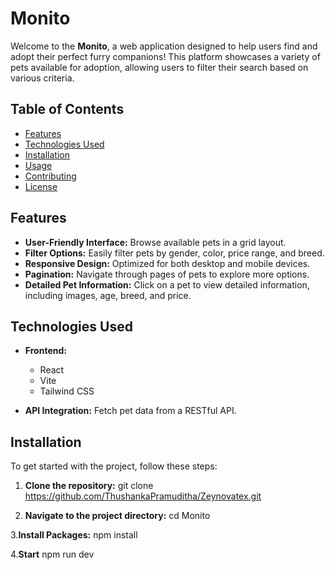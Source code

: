 

# Monito

Welcome to the **Monito**, a web application designed to help users find and adopt their perfect furry companions! This platform showcases a variety of pets available for adoption, allowing users to filter their search based on various criteria.

## Table of Contents

- [Features](#features)
- [Technologies Used](#technologies-used)
- [Installation](#installation)
- [Usage](#usage)
- [Contributing](#contributing)
- [License](#license)

## Features

- **User-Friendly Interface:** Browse available pets in a grid layout.
- **Filter Options:** Easily filter pets by gender, color, price range, and breed.
- **Responsive Design:** Optimized for both desktop and mobile devices.
- **Pagination:** Navigate through pages of pets to explore more options.
- **Detailed Pet Information:** Click on a pet to view detailed information, including images, age, breed, and price.

## Technologies Used

- **Frontend:**
  - React
  - Vite
  - Tailwind CSS

- **API Integration:** Fetch pet data from a RESTful API.

## Installation

To get started with the project, follow these steps:

1. **Clone the repository:**
   git clone https://github.com/ThushankaPramuditha/Zeynovatex.git
   
2. **Navigate to the project directory:**
   cd Monito
   
3.**Install Packages:**
   npm install
   
4.**Start**
   npm run dev

